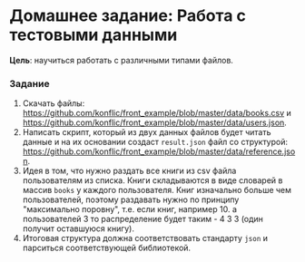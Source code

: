 # Домашнее задание: Работа с тестовыми данными

**Цель**:
научиться работать с различными типами файлов.

### Задание
1. Скачать файлы: https://github.com/konflic/front_example/blob/master/data/books.csv и https://github.com/konflic/front_example/blob/master/data/users.json. 
2. Написать скрипт, который из двух данных файлов будет читать данные и на их основании создаст `result.json` файл со структурой: https://github.com/konflic/front_example/blob/master/data/reference.json.
3. Идея в том, что нужно раздать все книги из csv файла пользователям из списка. Книги складываются в виде словарей в массив `books` у каждого пользователя.
Книг изначально больше чем пользователей, поэтому раздавать нужно по принципу "максимально поровну", т.е. если книг, например 10. а пользователей 3 то распределение будет таким - 4 3 3 (один получит оставшуюся книгу).
4. Итоговая структура должна соответствовать стандарту `json` и парситься соответствующей библиотекой.
